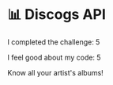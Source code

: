 # 📊 Discogs API 


I completed the challenge: 5


I feel good about my code: 5


Know all your artist's albums!

